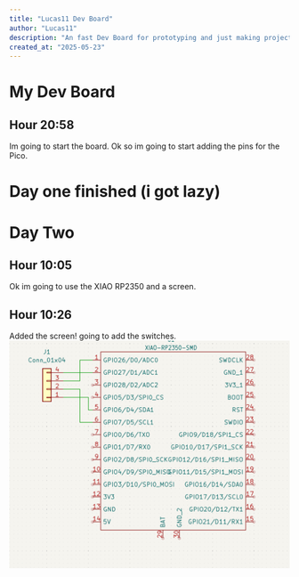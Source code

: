 ```yaml
---
title: "Lucas11 Dev Board"
author: "Lucas11"
description: "An fast Dev Board for prototyping and just making projects without soldering every time."
created_at: "2025-05-23"
---
```

# My Dev Board
## Hour 20:58
Im going to start the board.
Ok so im going to start adding the pins for the Pico.
# Day one finished (i got lazy)
# Day Two
## Hour 10:05
Ok im going to use the XIAO RP2350 and a screen.
## Hour 10:26
Added the screen! going to add the switches.
![the circuit](assets/image.png)
